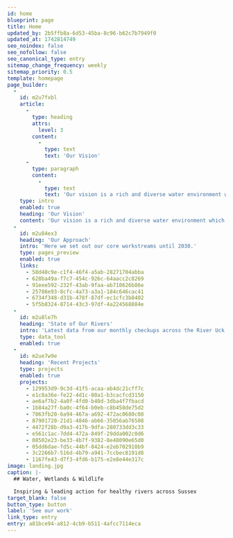 ```yaml
---
id: home
blueprint: page
title: Home
updated_by: 2b5ffb8a-6d53-45ba-8c96-b62c7b7949f0
updated_at: 1742814749
seo_noindex: false
seo_nofollow: false
seo_canonical_type: entry
sitemap_change_frequency: weekly
sitemap_priority: 0.5
template: homepage
page_builder:
  -
    id: m2u7fxbl
    article:
      -
        type: heading
        attrs:
          level: 3
        content:
          -
            type: text
            text: 'Our Vision'
      -
        type: paragraph
        content:
          -
            type: text
            text: 'Our vision is a rich and diverse water environment which supports a range of wildlife and inspires individuals and communities to protect and enhance their local river systems.'
    type: intro
    enabled: true
    heading: 'Our Vision'
    content: 'Our vision is a rich and diverse water environment which supports a range of wildlife and inspires individuals and communities to protect and enhance their local river systems.'
  -
    id: m2u84ex3
    heading: 'Our Approach'
    intro: 'Here we set out our core workstreams until 2030.'
    type: pages_preview
    enabled: true
    links:
      - 58d40c9e-c1f4-46f4-a5ab-28271704abba
      - 628ba49a-f7c7-454c-926c-64aacc2c8269
      - 91eee592-232f-43ab-9faa-ab710626b86e
      - 25786e93-8cfc-4a73-a3a1-184c646cac41
      - 6734f348-d31b-478f-87df-ec1cfc3b8402
      - 5f5b8324-8714-43c3-97df-4a224568884e
  -
    id: m2u8le7h
    heading: 'State of Our Rivers'
    intro: 'Latest data from our monthly checkups across the River Uck'
    type: data_tool
    enabled: true
  -
    id: m2ue7w9e
    heading: 'Recent Projects'
    type: projects
    enabled: true
    projects:
      - 129953d9-9c3d-41f5-acaa-ab4dc21cff7c
      - e1c8a36e-fe22-4d1c-80a1-b3cacfcd3150
      - ae6af7b2-4a0f-4fd0-b40d-3dba4f7fbacd
      - 1b84a27f-ba0c-4f64-b0eb-c8b458de75d2
      - 7863fb20-6a94-467a-a692-472ac0680c08
      - 87901720-21d1-4846-ab66-35056ab76508
      - 4472f28b-d9a3-417b-9dfa-280733dd3c33
      - e561c1ac-7dd4-472a-849f-29dda002c0d6
      - 08502e23-be33-4b7f-9382-8e48090e65d0
      - 05dd6dae-fd5c-44bf-8424-e2eb702918b9
      - 3c2266b7-516d-4b79-a941-7ccbec8191d8
      - 1167fe43-d7f3-4fd6-b175-e2e8e44e317c
image: landing.jpg
caption: |-
  ## Water, Wetlands & Wildlife

  Inspiring & leading action for healthy rivers across Sussex
target_blank: false
button_type: button
label: 'See our work'
link_type: entry
entry: a81bce94-a812-4cb9-b511-4afcc7114eca
---
```

